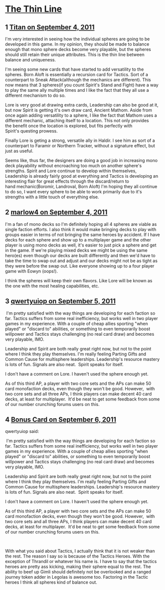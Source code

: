 # [The Thin Line](https://community.fantasyflightgames.com/topic/52666-the-thin-line/)

## 1 [Titan on September 4, 2011](https://community.fantasyflightgames.com/topic/52666-the-thin-line/?do=findComment&comment=523974)

I'm very interested in seeing how the individual spheres are going to be developed in this game. In my opinion, they should be made to balance enough that mono sphere decks become very playable, but the spheres should still retain their unique attributes. This is the thin line between balance and uniqueness. 

I'm seeing some new cards that have started to add versatility to the spheres. Born Aloft is essentially a recursion card for Tactics. Sort of a counterpart to Sneak Attack(although the mechanics are different). This now means that 3 spheres(if you count Spirit's Stand and Fight) have a way to play the same ally multiple times and I like the fact that they all use a different mechanism to do so.

Lore is very good at drawing extra cards, Leadership can also be good at it, but now Spirit is getting it's own draw card, Ancient Mathom. Aside from once again adding versatility to a sphere, I like the fact that Mathom uses a different mechanic, attaching itself to a location. This not only provides the benefit once the location is explored, but fits perfectly with Spirit's questing prowess. 

Finally Lore is geting a strong, versatile ally in Haldir. I see him as sort of a counterpart to Faramir or Northern Tracker, without a signature effect, but just as useful.  

Seems like, thus far, the designers are doing a good job in increasing mono deck playability without encroaching too much on another sphere's strengths. Spirit and Lore continue to develop within themselves, Leadership is already fairly good at everything and Tactics is developing an interesting flair for great effects through the discard/return to hand mechanic(Boromir, Landroval, Born Aloft) I'm hoping they all continue to do so, I want every sphere to be able to work primarily due to it's strengths with a little touch of everything else.
 

## 2 [marlow4 on September 4, 2011](https://community.fantasyflightgames.com/topic/52666-the-thin-line/?do=findComment&comment=524107)

I'm a fan of mono decks so I'm definitely hoping all 4 spheres are viable as single faction efforts. I also think it would make bringing decks to play with groups easier in terms of not bringing the same heroes by accident. If I have decks for each sphere and show up to a multiplayer game and the other player is using mono decks as well, it's easier to just pick a sphere and get in the game. If we're playing mixed decks we might be using the same hero(es) even though our decks are built differently and then we'd have to take the time to swap out and adjust and our decks might not be as tight as they were before the swap out. Like everyone showing up to a four player game with Eowyn (oops!).

I think the spheres will keep their own flavors. Like Lore will be known as the one with the most healing capabilities, etc.

## 3 [qwertyuiop on September 5, 2011](https://community.fantasyflightgames.com/topic/52666-the-thin-line/?do=findComment&comment=524358)

 I'm pretty satisfied with the way things are developing for each faction so far. Tactics suffers from some real inefficiency, but works well in two player games in my experience. With a couple of cheap allies sporting "when played" or "discard to" abilities, or something to even temporarily boost willpower and Tactics stays challenging (no real card draw) and becomes very playable, IMO.  

Leadership and Spirit are both really great right now, but not to the point where I think they play themselves. I'm really feeling Parting Gifts and Common Cause for multisphere leaderships. Leadership's resource mastery is lots of fun. Signals are also neat.  Spirit speaks for itself.

I don't have a comment on Lore. I haven't used the sphere enough yet.

As of this third AP, a player with two core sets and the APs can make 50 card monofaction decks, even though they won't be good. However,  with two core sets and all three APs, I think players can make decent 40 card decks, at least for multiplayer.  It'd be neat to get some feedback from some of our number crunching forums users on this.

## 4 [Bonus Card on September 6, 2011](https://community.fantasyflightgames.com/topic/52666-the-thin-line/?do=findComment&comment=524570)

qwertyuiop said:

 I'm pretty satisfied with the way things are developing for each faction so far. Tactics suffers from some real inefficiency, but works well in two player games in my experience. With a couple of cheap allies sporting "when played" or "discard to" abilities, or something to even temporarily boost willpower and Tactics stays challenging (no real card draw) and becomes very playable, IMO.  

Leadership and Spirit are both really great right now, but not to the point where I think they play themselves. I'm really feeling Parting Gifts and Common Cause for multisphere leaderships. Leadership's resource mastery is lots of fun. Signals are also neat.  Spirit speaks for itself.

I don't have a comment on Lore. I haven't used the sphere enough yet.

As of this third AP, a player with two core sets and the APs can make 50 card monofaction decks, even though they won't be good. However,  with two core sets and all three APs, I think players can make decent 40 card decks, at least for multiplayer.  It'd be neat to get some feedback from some of our number crunching forums users on this.



 

With what you said about Tactics, I actually think that it is not weaker than the rest. The reason I say so is because of the Tactics Heroes. With the exception of Thrandil or whatever his name is. I have to say that the tactics heroes are pretty ass kicking, making their sphere equal to the rest. The ability to beef up Gimli should definitely not be overlooked and a ranged journey token adder in Legolas is awesome too. Factoring in the Tactic heroes I think all spheres kind of balance out.

